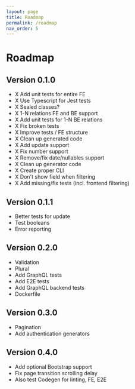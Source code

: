 ```yaml
---
layout: page
title: Roadmap
permalink: /roadmap
nav_order: 5
---
```

# Roadmap
## Version 0.1.0
- X Add unit tests for entire FE
- X Use Typescript for Jest tests
- X Sealed classes?
- X 1-N relations FE and BE support
- X Add unit tests for 1-N BE relations
- X Fix broken tests
- X Improve tests / FE structure
- X Clean up generated code
- X Add update support
- X Fix number support
- X Remove/fix date/nullables support
- X Clean up generator code
- X Create proper CLI
- X Don't show field when filtering
- X Add missing/fix tests (incl. frontend filtering)

## Version 0.1.1
- Better tests for update
- Test booleans
- Error reporting

## Version 0.2.0
- Validation
- Plural
- Add GraphQL tests
- Add E2E tests
- Add GraphQL backend tests
- Dockerfile

## Version 0.3.0
- Pagination
- Add authentication generators

## Version 0.4.0
- Add optional Bootstrap support
- Fix page transition scrolling delay
- Also test Codegen for linting, FE, E2E
